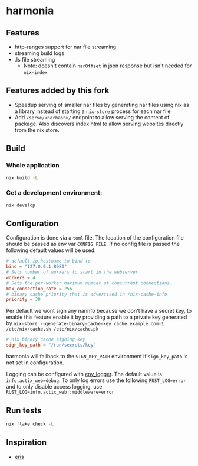 # harmonia

## Features

- http-ranges support for nar file streaming
- streaming build logs
- .ls file streaming
  - Note: doesn't contain `narOffset` in json response but isn't needed for
    `nix-index`
    
## Features added by this fork

- Speedup serving of smaller nar files by generating nar files using nix as a library instead of starting
  a `nix-store` process for each nar file
- Add `/serve/<narhash>/` endpoint to allow serving the content of package. 
  Also discovers index.html to allow serving websites directly from the nix store.

## Build

### Whole application

```bash
nix build -L
```

### Get a development environment:

``` bash
nix develop
```

## Configuration

Configuration is done via a `toml` file. The location of the configuration file
should be passed as env var `CONFIG_FILE`. If no config file is passed the
following default values will be used:

```toml
# default ip:hostname to bind to
bind = "127.0.0.1:8080"
# Sets number of workers to start in the webserver
workers = 4
# Sets the per-worker maximum number of concurrent connections.
max_connection_rate = 256
# binary cache priority that is advertised in /nix-cache-info
priority = 30
```

Per default we wont sign any narinfo because we don't have a secret key, to
enable this feature enable it by providing a path to a private key generated by
`nix-store --generate-binary-cache-key cache.example.com-1 /etc/nix/cache.sk /etc/nix/cache.pk`

```toml
# nix binary cache signing key
sign_key_path = "/run/secrets/key"
```

harmonia will fallback to the `SIGN_KEY_PATH` environment if `sign_key_path` is not set in configuration.

Logging can be configured with
[env_logger](https://docs.rs/env_logger/latest/env_logger/). The default value
is `info,actix_web=debug`. To only log errors use the following
`RUST_LOG=error` and to only disable access logging, use
`RUST_LOG=info,actix_web::middleware=error`

## Run tests

```bash
nix flake check -L
```


## Inspiration

- [eris](https://github.com/thoughtpolice/eris)
